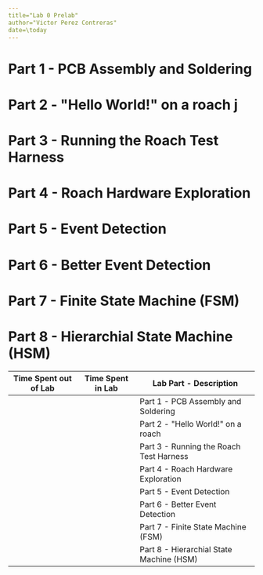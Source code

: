 ```yaml
---
title="Lab 0 Prelab"
author="Victor Perez Contreras"
date=\today
---
```


# Part 1 - PCB Assembly and Soldering

# Part 2 - "Hello World!" on a roach j 

# Part 3 - Running the Roach Test Harness

# Part 4 - Roach Hardware Exploration

# Part 5 - Event Detection

# Part 6 - Better Event Detection

# Part 7 - Finite State Machine (FSM)

# Part 8 - Hierarchial State Machine (HSM)

| Time Spent out of Lab | Time Spent in Lab | Lab Part - Description                    |
|-----------------------|-------------------|-------------------------------------------|
|                       |                   | Part 1 - PCB Assembly and Soldering       |
|                       |                   | Part 2 - "Hello World!" on a roach        |
|                       |                   | Part 3 - Running the Roach Test Harness   |
|                       |                   | Part 4 - Roach Hardware Exploration       |
|                       |                   | Part 5 - Event Detection                  |
|                       |                   | Part 6 - Better Event Detection           |
|                       |                   | Part 7 - Finite State Machine (FSM)       |
|                       |                   | Part 8 - Hierarchial State Machine (HSM)  |
